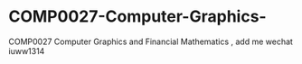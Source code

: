 # COMP0027-Computer-Graphics-
COMP0027 Computer Graphics  and Financial Mathematics , add me wechat iuww1314
